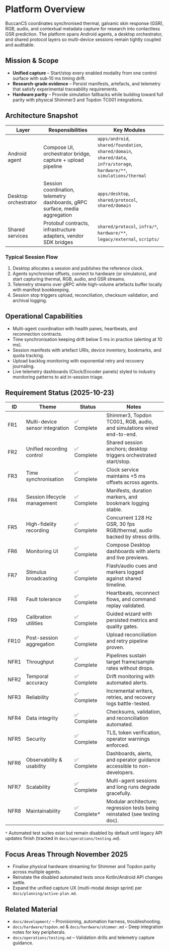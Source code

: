 # Platform Overview

BuccanCS coordinates synchronised thermal, galvanic skin response (GSR), RGB,
audio, and contextual metadata capture for research into contactless GSR
prediction. The platform spans Android agents, a desktop orchestrator, and
shared protocol layers so multi-device sessions remain tightly coupled and
auditable.

## Mission & Scope

- **Unified capture** – Start/stop every enabled modality from one control
  surface with sub‑10 ms timing drift.
- **Research-grade evidence** – Persist manifests, artefacts, and telemetry that
  satisfy experimental traceability requirements.
- **Hardware parity** – Provide simulation fallbacks while building toward full
  parity with physical Shimmer3 and Topdon TC001 integrations.

## Architecture Snapshot

| Layer | Responsibilities | Key Modules |
|-------|------------------|--------------|
| Android agent | Compose UI, orchestrator bridge, capture + upload pipeline | `apps/android`, `shared/foundation`, `shared/domain`, `shared/data`, `infra/storage`, `hardware/**`, `simulations/thermal` |
| Desktop orchestrator | Session coordination, telemetry dashboards, gRPC surface, media aggregation | `apps/desktop`, `shared/protocol`, `shared/domain` |
| Shared services | Protobuf contracts, infrastructure adapters, vendor SDK bridges | `shared/protocol`, `infra/*`, `hardware/**`, `legacy/external`, `scripts/` |

### Typical Session Flow

1. Desktop allocates a session and publishes the reference clock.
2. Agents synchronise offsets, connect to hardware (or simulators), and start
   capturing thermal, RGB, audio, and GSR streams.
3. Telemetry streams over gRPC while high-volume artefacts buffer locally with
   manifest bookkeeping.
4. Session stop triggers upload, reconciliation, checksum validation, and
   archival logging.

## Operational Capabilities

- Multi-agent coordination with health panes, heartbeats, and reconnection
  contracts.
- Time synchronisation keeping drift below 5 ms in practice (alerting at 10 ms).
- Session manifests with artefact URIs, device inventory, bookmarks, and quota
  tracking.
- Upload backlog monitoring with exponential retry and recovery journaling.
- Live telemetry dashboards (Clock/Encoder panels) styled to industry monitoring
  patterns to aid in-session triage.

## Requirement Status (2025-10-23)

| ID | Theme | Status | Notes |
|----|-------|--------|-------|
| FR1 | Multi-device sensor integration | ✅ Complete | Shimmer3, Topdon TC001, RGB, audio, and simulations wired end-to-end. |
| FR2 | Unified recording control | ✅ Complete | Shared session anchors; desktop triggers orchestrated start/stop. |
| FR3 | Time synchronisation | ✅ Complete | Clock service maintains <5 ms offsets across agents. |
| FR4 | Session lifecycle management | ✅ Complete | Manifests, duration markers, and bookmark logging stable. |
| FR5 | High-fidelity recording | ✅ Complete | Concurrent 128 Hz GSR, 30 fps RGB/thermal, audio backed by stress drills. |
| FR6 | Monitoring UI | ✅ Complete | Compose Desktop dashboards with alerts and live previews. |
| FR7 | Stimulus broadcasting | ✅ Complete | Flash/audio cues and markers logged against shared timeline. |
| FR8 | Fault tolerance | ✅ Complete | Heartbeats, reconnect flows, and command replay validated. |
| FR9 | Calibration utilities | ✅ Complete | Guided wizard with persisted metrics and quality gates. |
| FR10 | Post-session aggregation | ✅ Complete | Upload reconciliation and retry pipeline proven. |
| NFR1 | Throughput | ✅ Complete | Pipelines sustain target frame/sample rates without drops. |
| NFR2 | Temporal accuracy | ✅ Complete | Drift monitoring with automated alerts. |
| NFR3 | Reliability | ✅ Complete | Incremental writers, retries, and recovery logs battle-tested. |
| NFR4 | Data integrity | ✅ Complete | Checksums, validation, and reconciliation automated. |
| NFR5 | Security | ✅ Complete | TLS, token verification, operator warnings enforced. |
| NFR6 | Observability & usability | ✅ Complete | Dashboards, alerts, and operator guidance accessible to non-developers. |
| NFR7 | Scalability | ✅ Complete | Multi-agent sessions and long runs degrade gracefully. |
| NFR8 | Maintainability | ✅ Complete* | Modular architecture; regression tests being reinstated (see testing doc). |

`*` Automated test suites exist but remain disabled by default until legacy API
updates finish (tracked in `docs/operations/testing.md`).

## Focus Areas Through November 2025

- Finalise physical hardware streaming for Shimmer and Topdon parity across
  multiple agents.
- Reinstate the disabled automated tests once Kotlin/Android API changes settle.
- Expand the unified capture UX (multi-modal design sprint) per
  `docs/planning/active-plan.md`.

## Related Material

- `docs/development/` – Provisioning, automation harness, troubleshooting.
- `docs/hardware/topdon.md` & `docs/hardware/shimmer.md` – Deep integration
  notes for key peripherals.
- `docs/operations/testing.md` – Validation drills and telemetry capture
  guidance.
